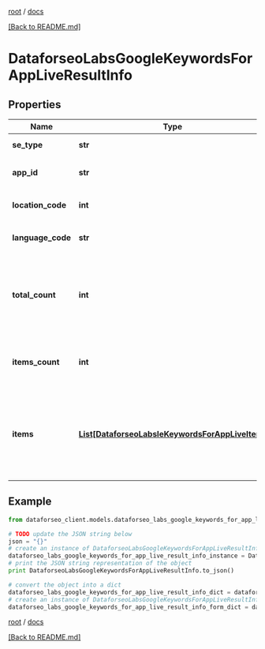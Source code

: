 [root](./../ "root") / [docs](./ "docs")

[[Back to README.md]](./../README.md "[Back to README.md]")

# DataforseoLabsGoogleKeywordsForAppLiveResultInfo

## Properties

Name | Type | Description | Notes
------------ | ------------- | ------------- | -------------
**se_type** | **str** | search engine type | [optional]
**app_id** | **str** | id of the app in a POST array | [optional]
**location_code** | **int** | location code in a POST array | [optional]
**language_code** | **str** | language code in a POST array | [optional]
**total_count** | **int** | total amount of results in our database relevant to your request | [optional]
**items_count** | **int** | the number of results returned in the items array | [optional]
**items** | [**List[DataforseoLabsleKeywordsForAppLiveItem]**](DataforseoLabsleKeywordsForAppLiveItem.md) | contains data related to the ranking keywords for the app specified in the app_id field | [optional]

## Example

```python
from dataforseo_client.models.dataforseo_labs_google_keywords_for_app_live_result_info import DataforseoLabsGoogleKeywordsForAppLiveResultInfo

# TODO update the JSON string below
json = "{}"
# create an instance of DataforseoLabsGoogleKeywordsForAppLiveResultInfo from a JSON string
dataforseo_labs_google_keywords_for_app_live_result_info_instance = DataforseoLabsGoogleKeywordsForAppLiveResultInfo.from_json(json)
# print the JSON string representation of the object
print DataforseoLabsGoogleKeywordsForAppLiveResultInfo.to_json()

# convert the object into a dict
dataforseo_labs_google_keywords_for_app_live_result_info_dict = dataforseo_labs_google_keywords_for_app_live_result_info_instance.to_dict()
# create an instance of DataforseoLabsGoogleKeywordsForAppLiveResultInfo from a dict
dataforseo_labs_google_keywords_for_app_live_result_info_form_dict = dataforseo_labs_google_keywords_for_app_live_result_info.from_dict(dataforseo_labs_google_keywords_for_app_live_result_info_dict)
```

  

[root](./../ "root") / [docs](./ "docs")

[[Back to README.md]](./../README.md "[Back to README.md]")